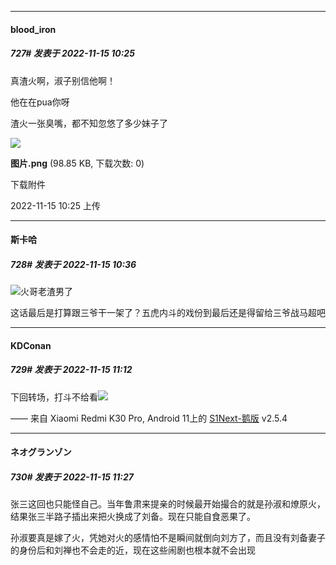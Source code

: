 

*****

####  blood_iron  
##### 727#       发表于 2022-11-15 10:25

真渣火啊，淑子别信他啊！

他在在pua你呀

渣火一张臭嘴，都不知忽悠了多少妹子了

<img src="https://img.saraba1st.com/forum/202211/15/102500ki9xyqn9etvjytij.png" referrerpolicy="no-referrer">

<strong>图片.png</strong> (98.85 KB, 下载次数: 0)

下载附件

2022-11-15 10:25 上传



*****

####  斯卡哈  
##### 728#       发表于 2022-11-15 10:36

<img src="https://static.saraba1st.com/image/smiley/face2017/019.png" referrerpolicy="no-referrer">火哥老渣男了

这话最后是打算跟三爷干一架了？五虎内斗的戏份到最后还是得留给三爷战马超吧



*****

####  KDConan  
##### 729#       发表于 2022-11-15 11:12

下回转场，打斗不给看<img src="https://static.saraba1st.com/image/smiley/face2017/004.gif" referrerpolicy="no-referrer">

—— 来自 Xiaomi Redmi K30 Pro, Android 11上的 [S1Next-鹅版](https://github.com/ykrank/S1-Next/releases) v2.5.4



*****

####  ネオグランゾン  
##### 730#       发表于 2022-11-15 11:27

张三这回也只能怪自己。当年鲁肃来提亲的时候最开始撮合的就是孙淑和燎原火，结果张三半路子插出来把火换成了刘备。现在只能自食恶果了。

孙淑要真是嫁了火，凭她对火的感情怕不是瞬间就倒向刘方了，而且没有刘备妻子的身份后和刘禅也不会走的近，现在这些闹剧也根本就不会出现

